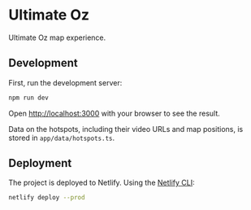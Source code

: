 # Ultimate Oz

Ultimate Oz map experience.

## Development 

First, run the development server:

```bash
npm run dev
```

Open [http://localhost:3000](http://localhost:3000) with your browser to see the result.

Data on the hotspots, including their video URLs and map positions, is stored in `app/data/hotspots.ts`.

## Deployment

The project is deployed to Netlify. Using the [Netlify CLI](https://docs.netlify.com/cli/get-started/):

```bash
netlify deploy --prod
```